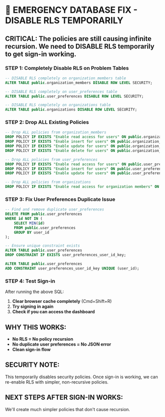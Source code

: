 # 🚨 EMERGENCY DATABASE FIX - DISABLE RLS TEMPORARILY

## **CRITICAL: The policies are still causing infinite recursion. We need to DISABLE RLS temporarily to get sign-in working.**

### **STEP 1: Completely Disable RLS on Problem Tables**

```sql
-- DISABLE RLS completely on organization_members table
ALTER TABLE public.organization_members DISABLE ROW LEVEL SECURITY;

-- DISABLE RLS completely on user_preferences table  
ALTER TABLE public.user_preferences DISABLE ROW LEVEL SECURITY;

-- DISABLE RLS completely on organizations table
ALTER TABLE public.organizations DISABLE ROW LEVEL SECURITY;
```

### **STEP 2: Drop ALL Existing Policies**

```sql
-- Drop ALL policies from organization_members
DROP POLICY IF EXISTS "Enable read access for users" ON public.organization_members;
DROP POLICY IF EXISTS "Enable insert for users" ON public.organization_members;
DROP POLICY IF EXISTS "Enable update for users" ON public.organization_members;
DROP POLICY IF EXISTS "Enable delete for users" ON public.organization_members;

-- Drop ALL policies from user_preferences
DROP POLICY IF EXISTS "Enable read access for users" ON public.user_preferences;
DROP POLICY IF EXISTS "Enable insert for users" ON public.user_preferences;
DROP POLICY IF EXISTS "Enable update for users" ON public.user_preferences;

-- Drop ALL policies from organizations
DROP POLICY IF EXISTS "Enable read access for organization members" ON public.organizations;
```

### **STEP 3: Fix User Preferences Duplicate Issue**

```sql
-- Find and remove duplicate user_preferences
DELETE FROM public.user_preferences 
WHERE id NOT IN (
    SELECT MIN(id) 
    FROM public.user_preferences 
    GROUP BY user_id
);

-- Ensure unique constraint exists
ALTER TABLE public.user_preferences 
DROP CONSTRAINT IF EXISTS user_preferences_user_id_key;

ALTER TABLE public.user_preferences 
ADD CONSTRAINT user_preferences_user_id_key UNIQUE (user_id);
```

### **STEP 4: Test Sign-in**

After running the above SQL:

1. **Clear browser cache completely** (Cmd+Shift+R)
2. **Try signing in again**
3. **Check if you can access the dashboard**

## **WHY THIS WORKS:**

- **No RLS = No policy recursion**
- **No duplicate user preferences = No JSON error**
- **Clean sign-in flow**

## **SECURITY NOTE:**

This temporarily disables security policies. Once sign-in is working, we can re-enable RLS with simpler, non-recursive policies.

## **NEXT STEPS AFTER SIGN-IN WORKS:**

We'll create much simpler policies that don't cause recursion.